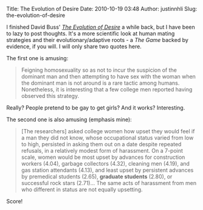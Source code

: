 Title: The Evolution of Desire
Date: 2010-10-19 03:48
Author: justinnhli
Slug: the-evolution-of-desire

I finished David Buss' *[The Evolution of
Desire](http://www.amazon.com/exec/obidos/tg/detail/-/046500802X/qid=1057091018/sr=1-1/ref=sr_1_1/102-5145576-9560159?v=glance&s=books)*
a while back, but I have been to lazy to post thoughts. It's a more
scientific look at human mating strategies and their
evolutionary/adaptive roots - a *The Game* backed by evidence, if you
will. I will only share two quotes here.

The first one is amusing:

> Feigning homosexuality so as not to incur the suspicion of the
> dominant man and then attempting to have sex with the woman when the
> dominant man is not around is a rare tactic among humans. Nonetheless,
> it is interesting that a few college men reported having observed this
> strategy.

Really? People pretend to be gay to get girls? And it works?
Interesting.

The second one is also amusing (emphasis mine):

> [The researchers] asked college women how upset they would feel if a
> man they did not know, whose occupational status varied from low to
> high, persisted in asking them out on a date despite repeated
> refusals, in a relatively modest form of harassment. On a 7-point
> scale, women would be most upset by advances for construction workers
> (4.04), garbage collectors (4.32), cleaning men (4.19), and gas
> station attendants (4.13), and least upset by persistent advances by
> premedical students (2.65), **graduate students** (2.80), or
> successful rock stars (2.71)... The same acts of harassment from men
> who different in status are not equally upsetting.

Score!

